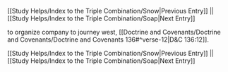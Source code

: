 [[Study Helps/Index to the Triple Combination/Snow|Previous Entry]]  ||  [[Study Helps/Index to the Triple Combination/Soap|Next Entry]]

 to organize company to journey west, [[Doctrine and Covenants/Doctrine and Covenants/Doctrine and Covenants 136#^verse-12|D&C 136:12]].

[[Study Helps/Index to the Triple Combination/Snow|Previous Entry]]  ||  [[Study Helps/Index to the Triple Combination/Soap|Next Entry]]